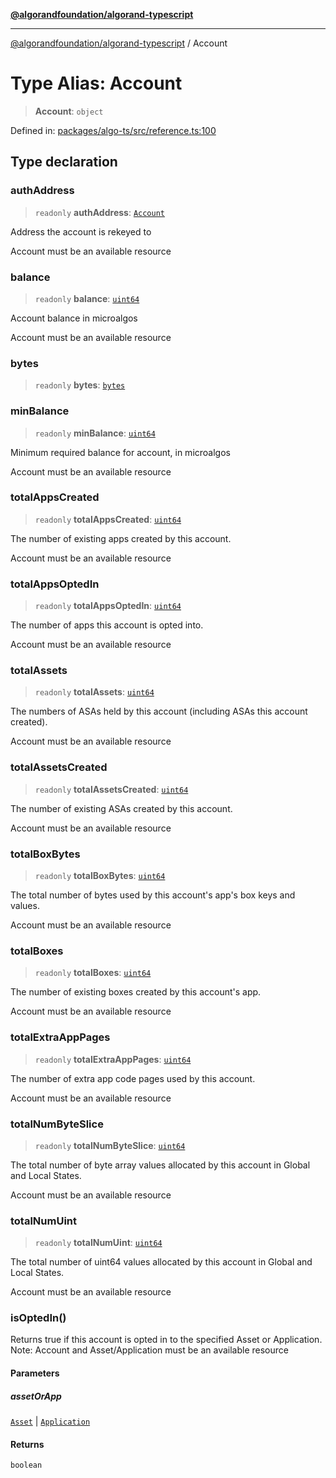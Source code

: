 [**@algorandfoundation/algorand-typescript**](../README.md)

***

[@algorandfoundation/algorand-typescript](../README.md) / Account

# Type Alias: Account

> **Account**: `object`

Defined in: [packages/algo-ts/src/reference.ts:100](https://github.com/algorandfoundation/puya-ts/blob/5bdb536fcbeffa6fe079b274d09cae785c8fb7b7/packages/algo-ts/src/reference.ts#L100)

## Type declaration

### authAddress

> `readonly` **authAddress**: [`Account`](Account.md)

Address the account is rekeyed to

Account must be an available resource

### balance

> `readonly` **balance**: [`uint64`](uint64.md)

Account balance in microalgos

Account must be an available resource

### bytes

> `readonly` **bytes**: [`bytes`](bytes.md)

### minBalance

> `readonly` **minBalance**: [`uint64`](uint64.md)

Minimum required balance for account, in microalgos

Account must be an available resource

### totalAppsCreated

> `readonly` **totalAppsCreated**: [`uint64`](uint64.md)

The number of existing apps created by this account.

Account must be an available resource

### totalAppsOptedIn

> `readonly` **totalAppsOptedIn**: [`uint64`](uint64.md)

The number of apps this account is opted into.

Account must be an available resource

### totalAssets

> `readonly` **totalAssets**: [`uint64`](uint64.md)

The numbers of ASAs held by this account (including ASAs this account created).

Account must be an available resource

### totalAssetsCreated

> `readonly` **totalAssetsCreated**: [`uint64`](uint64.md)

The number of existing ASAs created by this account.

Account must be an available resource

### totalBoxBytes

> `readonly` **totalBoxBytes**: [`uint64`](uint64.md)

The total number of bytes used by this account's app's box keys and values.

Account must be an available resource

### totalBoxes

> `readonly` **totalBoxes**: [`uint64`](uint64.md)

The number of existing boxes created by this account's app.

Account must be an available resource

### totalExtraAppPages

> `readonly` **totalExtraAppPages**: [`uint64`](uint64.md)

The number of extra app code pages used by this account.

Account must be an available resource

### totalNumByteSlice

> `readonly` **totalNumByteSlice**: [`uint64`](uint64.md)

The total number of byte array values allocated by this account in Global and Local States.

Account must be an available resource

### totalNumUint

> `readonly` **totalNumUint**: [`uint64`](uint64.md)

The total number of uint64 values allocated by this account in Global and Local States.

Account must be an available resource

### isOptedIn()

Returns true if this account is opted in to the specified Asset or Application.
Note: Account and Asset/Application must be an available resource

#### Parameters

##### assetOrApp

[`Asset`](Asset.md) | [`Application`](Application.md)

#### Returns

`boolean`
